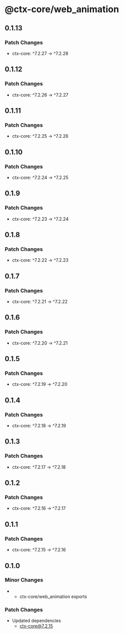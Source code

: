 # @ctx-core/web_animation

## 0.1.13

### Patch Changes

- ctx-core: ^7.2.27 -> ^7.2.28

## 0.1.12

### Patch Changes

- ctx-core: ^7.2.26 -> ^7.2.27

## 0.1.11

### Patch Changes

- ctx-core: ^7.2.25 -> ^7.2.26

## 0.1.10

### Patch Changes

- ctx-core: ^7.2.24 -> ^7.2.25

## 0.1.9

### Patch Changes

- ctx-core: ^7.2.23 -> ^7.2.24

## 0.1.8

### Patch Changes

- ctx-core: ^7.2.22 -> ^7.2.23

## 0.1.7

### Patch Changes

- ctx-core: ^7.2.21 -> ^7.2.22

## 0.1.6

### Patch Changes

- ctx-core: ^7.2.20 -> ^7.2.21

## 0.1.5

### Patch Changes

- ctx-core: ^7.2.19 -> ^7.2.20

## 0.1.4

### Patch Changes

- ctx-core: ^7.2.18 -> ^7.2.19

## 0.1.3

### Patch Changes

- ctx-core: ^7.2.17 -> ^7.2.18

## 0.1.2

### Patch Changes

- ctx-core: ^7.2.16 -> ^7.2.17

## 0.1.1

### Patch Changes

- ctx-core: ^7.2.15 -> ^7.2.16

## 0.1.0

### Minor Changes

- - ctx-core/web_animation exports

### Patch Changes

- Updated dependencies
  - ctx-core@7.2.15

